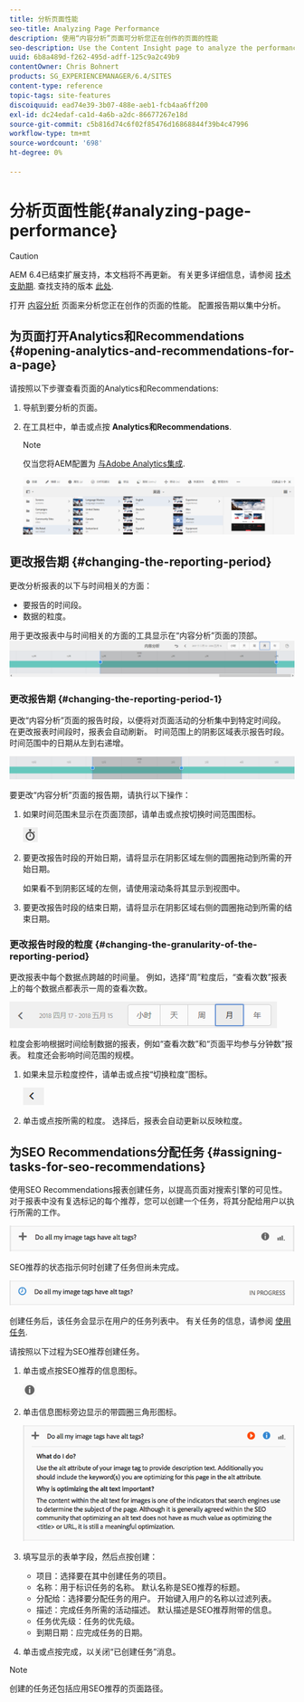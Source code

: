 ```yaml
---
title: 分析页面性能
seo-title: Analyzing Page Performance
description: 使用“内容分析”页面可分析您正在创作的页面的性能
seo-description: Use the Content Insight page to analyze the performance of the page that you are authoring
uuid: 6b8a489d-f262-495d-adff-125c9a2c49b9
contentOwner: Chris Bohnert
products: SG_EXPERIENCEMANAGER/6.4/SITES
content-type: reference
topic-tags: site-features
discoiquuid: ead74e39-3b07-488e-aeb1-fcb4aa6ff200
exl-id: dc24edaf-ca1d-4a6b-a2dc-86677267e18d
source-git-commit: c5b816d74c6f02f85476d16868844f39b4c47996
workflow-type: tm+mt
source-wordcount: '698'
ht-degree: 0%

---
```


# 分析页面性能{#analyzing-page-performance}

>[!CAUTION]
>
>AEM 6.4已结束扩展支持，本文档将不再更新。 有关更多详细信息，请参阅 [技术支助期](https://helpx.adobe.com/cn/support/programs/eol-matrix.html). 查找支持的版本 [此处](https://experienceleague.adobe.com/docs/).

打开 [内容分析](/help/sites-authoring/content-insights.md) 页面来分析您正在创作的页面的性能。 配置报告期以集中分析。

## 为页面打开Analytics和Recommendations {#opening-analytics-and-recommendations-for-a-page}

请按照以下步骤查看页面的Analytics和Recommendations:

1. 导航到要分析的页面。
1. 在工具栏中，单击或点按 **Analytics和Recommendations**.

   >[!NOTE]
   >
   >仅当您将AEM配置为 [与Adobe Analytics集成](/help/sites-administering/adobeanalytics-connect.md).

   ![screen_shot_2017-11-29at135651](assets/screen_shot_2017-11-29at135651.png)

## 更改报告期 {#changing-the-reporting-period}

更改分析报表的以下与时间相关的方面：

* 要报告的时间段。
* 数据的粒度。

用于更改报表中与时间相关的方面的工具显示在“内容分析”页面的顶部。 ![chlimage_1-249](assets/chlimage_1-249.png)

### 更改报告期 {#changing-the-reporting-period-1}

更改“内容分析”页面的报告时段，以便将对页面活动的分析集中到特定时间段。 在更改报表时间段时，报表会自动刷新。 时间范围上的阴影区域表示报告时段。 时间范围中的日期从左到右递增。

![chlimage_1-250](assets/chlimage_1-250.png)

要更改“内容分析”页面的报告期，请执行以下操作：

1. 如果时间范围未显示在页面顶部，请单击或点按切换时间范围图标。

   ![](do-not-localize/chlimage_1-22.png)

1. 要更改报告时段的开始日期，请将显示在阴影区域左侧的圆圈拖动到所需的开始日期。

   如果看不到阴影区域的左侧，请使用滚动条将其显示到视图中。

1. 要更改报告时段的结束日期，请将显示在阴影区域右侧的圆圈拖动到所需的结束日期。

### 更改报告时段的粒度 {#changing-the-granularity-of-the-reporting-period}

更改报表中每个数据点跨越的时间量。 例如，选择“周”粒度后，“查看次数”报表上的每个数据点都表示一周的查看次数。

![screen_shot_2017-11-29at141001](assets/screen_shot_2017-11-29at141001.png)

粒度会影响根据时间绘制数据的报表，例如“查看次数”和“页面平均参与分钟数”报表。 粒度还会影响时间范围的规模。

1. 如果未显示粒度控件，请单击或点按“切换粒度”图标。

   ![chlimage_1-251](assets/chlimage_1-251.png)

1. 单击或点按所需的粒度。 选择后，报表会自动更新以反映粒度。

## 为SEO Recommendations分配任务 {#assigning-tasks-for-seo-recommendations}

使用SEO Recommendations报表创建任务，以提高页面对搜索引擎的可见性。 对于报表中没有复选标记的每个推荐，您可以创建一个任务，将其分配给用户以执行所需的工作。

![chlimage_1-252](assets/chlimage_1-252.png)

SEO推荐的状态指示何时创建了任务但尚未完成。

![chlimage_1-253](assets/chlimage_1-253.png)

创建任务后，该任务会显示在用户的任务列表中。 有关任务的信息，请参阅 [使用任务](/help/sites-authoring/task-content.md).

请按照以下过程为SEO推荐创建任务。

1. 单击或点按SEO推荐的信息图标。

   ![](do-not-localize/chlimage_1-23.png)

1. 单击信息图标旁边显示的带圆圈三角形图标。

   ![chlimage_1-254](assets/chlimage_1-254.png)

1. 填写显示的表单字段，然后点按创建：

   * 项目：选择要在其中创建任务的项目。
   * 名称：用于标识任务的名称。 默认名称是SEO推荐的标题。
   * 分配给：选择要分配任务的用户。 开始键入用户的名称以过滤列表。
   * 描述：完成任务所需的活动描述。 默认描述是SEO推荐附带的信息。
   * 任务优先级：任务的优先级。
   * 到期日期：应完成任务的日期。

1. 单击或点按完成，以关闭“已创建任务”消息。

>[!NOTE]
>
>创建的任务还包括应用SEO推荐的页面路径。
